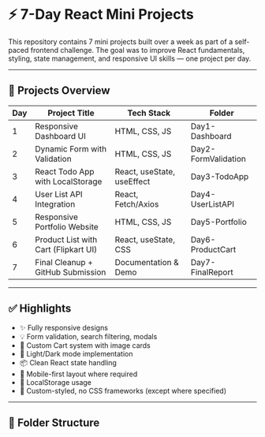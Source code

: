# ⚡ 7-Day React Mini Projects

This repository contains 7 mini projects built over a week as part of a self-paced frontend challenge. The goal was to improve React fundamentals, styling, state management, and responsive UI skills — one project per day.

---

## 📆 Projects Overview

| Day | Project Title                        | Tech Stack             | Folder               |
|-----|--------------------------------------|------------------------|----------------------|
| 1   | Responsive Dashboard UI              | HTML, CSS, JS          | Day1-Dashboard       |
| 2   | Dynamic Form with Validation         | HTML, CSS, JS          | Day2-FormValidation  |
| 3   | React Todo App with LocalStorage     | React, useState, useEffect | Day3-TodoApp         |
| 4   | User List API Integration            | React, Fetch/Axios     | Day4-UserListAPI     |
| 5   | Responsive Portfolio Website         | HTML, CSS, JS          | Day5-Portfolio       |
| 6   | Product List with Cart (Flipkart UI) | React, useState, CSS   | Day6-ProductCart     |
| 7   | Final Cleanup + GitHub Submission    | Documentation & Demo   | Day7-FinalReport     |

---

## ✅ Highlights

- ✨ Fully responsive designs
- 💡 Form validation, search filtering, modals
- 🛒 Custom Cart system with image cards
- 🌙 Light/Dark mode implementation
- 📦 Clean React state handling
- 📱 Mobile-first layout where required
- 🔄 LocalStorage usage
- 🎨 Custom-styled, no CSS frameworks (except where specified)

---

## 📂 Folder Structure

